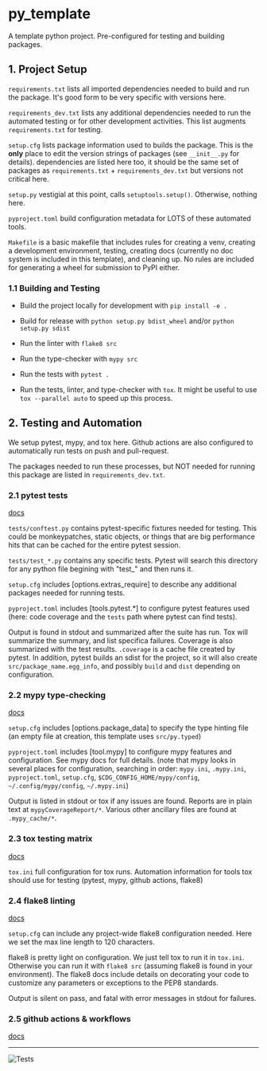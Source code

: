 # py_template
A template python project. Pre-configured for testing and building packages.

## 1. Project Setup
`requirements.txt` lists all imported dependencies needed to build and run the package. It's good form to be very specific with versions here.

`requirements_dev.txt` lists any additional dependencies needed to run the automated testing or for other development activities. This list augments `requirements.txt` for testing.

`setup.cfg` lists package information used to builds the package. This is the **only** place to edit the version strings of packages (see `__init__.py` for details). dependencies are listed here too, it should be the same set of packages as `requirements.txt` + `requirements_dev.txt` but versions not critical here.

`setup.py` vestigial at this point, calls `setuptools.setup()`. Otherwise, nothing here.

`pyproject.toml` build configuration metadata for LOTS of these automated tools.

`Makefile` is a basic makefile that includes rules for creating a venv, creating a development environment, testing, creating docs (currently no doc system is included in this template), and cleaning up. No rules are included for generating a wheel for submission to PyPI either.

### 1.1 Building and Testing
 - Build the project locally for development with `pip install -e .`

 - Build for release with `python setup.py bdist_wheel` and/or `python setup.py sdist`

 - Run the linter with `flake8 src`

 - Run the type-checker with `mypy src`

 - Run the tests with `pytest .`

 - Run the tests, linter, and type-checker with `tox`. It might be useful to use `tox --parallel auto` to speed up this process.

## 2. Testing and Automation
We setup pytest, mypy, and tox here. Github actions are also configured to automatically run tests on push and pull-request.

The packages needed to run these processes, but NOT needed for running this package are listed in `requirements_dev.txt`.

### 2.1 pytest tests
[docs](https://docs.pytest.org)

`tests/conftest.py` contains pytest-specific fixtures needed for testing. This could be monkeypatches, static objects, or things that are big performance hits that can be cached for the entire pytest session.

`tests/test_*.py` contains any specific tests. Pytest will search this directory for any python file begining with "test_" and then runs it.

`setup.cfg` includes \[options.extras_require] to describe any additional packages needed for running tests.

`pyproject.toml` includes \[tools.pytest.*] to configure pytest features used (here: code coverage and the `tests` path where pytest can find tests).

Output is found in stdout and summarized after the suite has run. Tox will summarize the summary, and list specifica failures. Coverage is also summarized with the test results. `.coverage` is a cache file created by pytest. In addition, pytest builds an sdist for the project, so it will also create `src/package_name.egg_info`, and possibly `build` and `dist` depending on configuration.

### 2.2 mypy type-checking
[docs](http://mypy-lang.org)

`setup.cfg` includes \[options.package_data] to specify the type hinting file (an empty file at creation, this template uses `src/py.typed`)

`pyproject.toml` includes \[tool.mypy] to configure mypy features and configuration. See mypy docs for full details. (note that mypy looks in several places for configuration, searching in order: `mypy.ini`, `.mypy.ini`, `pyproject.toml`, `setup.cfg`, `$CDG_CONFIG_HOME/mypy/config`, `~/.config/mypy/config`, `~/.mypy.ini`)

Output is listed in stdout or tox if any issues are found. Reports are in plain text at `mypyCoverageReport/*`. Various other ancillary files are found at `.mypy_cache/*`.

### 2.3 tox testing matrix
[docs](https://tox.wiki/en/latest/)

`tox.ini` full configuration for tox runs. Automation information for tools tox should use for testing (pytest, mypy, github actions, flake8)

### 2.4 flake8 linting
[docs](https://flake8.pycqa.org/en/latest/)

`setup.cfg` can include any project-wide flake8 configuration needed. Here we set the max line length to 120 characters.

flake8 is pretty light on configuration. We just tell tox to run it in `tox.ini`. Otherwise you can run it with `flake8 src` (assuming flake8 is found in your environment). The flake8 docs include details on decorating your code to customize any parameters or exceptions to the PEP8 standards.

Output is silent on pass, and fatal with error messages in stdout for failures.

### 2.5 github actions & workflows
[docs](https://docs.github.com/en/actions)


---

![Tests](https://github.com/jph425/py_template/actions/workflows/tests.yaml/badge.svg)
